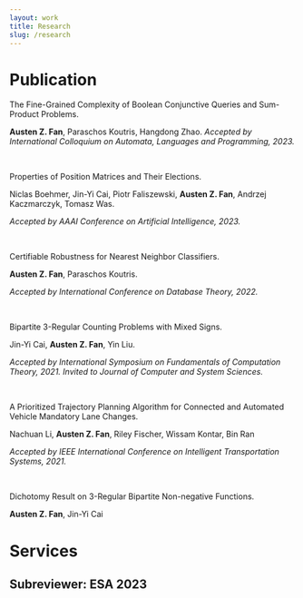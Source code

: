 ```yaml
---
layout: work
title: Research
slug: /research
---
```


# Publication
The Fine-Grained Complexity of Boolean Conjunctive Queries and Sum-Product Problems.

**Austen Z. Fan**, Paraschos Koutris, Hangdong Zhao.
*Accepted by International Colloquium on Automata, Languages and Programming, 2023.*

<br />

Properties of Position Matrices and Their Elections.

Niclas Boehmer, Jin-Yi Cai, Piotr Faliszewski, **Austen Z. Fan**, Andrzej Kaczmarczyk, Tomasz Was.

*Accepted by AAAI Conference on Artificial Intelligence, 2023.*

<br />

Certifiable Robustness for Nearest Neighbor Classifiers.

**Austen Z. Fan**, Paraschos Koutris.

*Accepted by International Conference on Database Theory, 2022.*

<br />

Bipartite 3-Regular Counting Problems with Mixed Signs.

Jin-Yi Cai, **Austen Z. Fan**, Yin Liu.

*Accepted by International Symposium on Fundamentals of Computation Theory, 2021.* 
*Invited to Journal of Computer and System Sciences.*

<br />

A Prioritized Trajectory Planning Algorithm for Connected and Automated Vehicle Mandatory Lane Changes.

Nachuan Li, **Austen Z. Fan**, Riley Fischer, Wissam Kontar, Bin Ran

*Accepted by IEEE International Conference on Intelligent Transportation Systems, 2021.*

<br />

Dichotomy Result on 3-Regular Bipartite Non-negative Functions.

**Austen Z. Fan**, Jin-Yi Cai

# Services
## Subreviewer: ESA 2023

